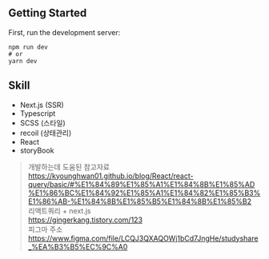 ## Getting Started

First, run the development server:

```
npm run dev
# or
yarn dev
```

## Skill

- Next.js (SSR)
- Typescript
- SCSS (스타일)
- recoil (상태관리)
- React
- storyBook

> 개발하는데 도움된 참고자료 <Br> https://kyounghwan01.github.io/blog/React/react-query/basic/#%E1%84%89%E1%85%A1%E1%84%8B%E1%85%AD%E1%86%BC%E1%84%92%E1%85%A1%E1%84%82%E1%85%B3%E1%86%AB-%E1%84%8B%E1%85%B5%E1%84%8B%E1%85%B2 <br> 리액트쿼리 + next.js <br> https://gingerkang.tistory.com/123 <br> 피그마 주소 https://www.figma.com/file/LCQJ3QXAQOWj1bCd7JngHe/studyshare_%EA%B3%B5%EC%9C%A0
